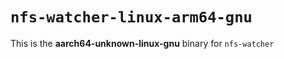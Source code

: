 # `nfs-watcher-linux-arm64-gnu`

This is the **aarch64-unknown-linux-gnu** binary for `nfs-watcher`
